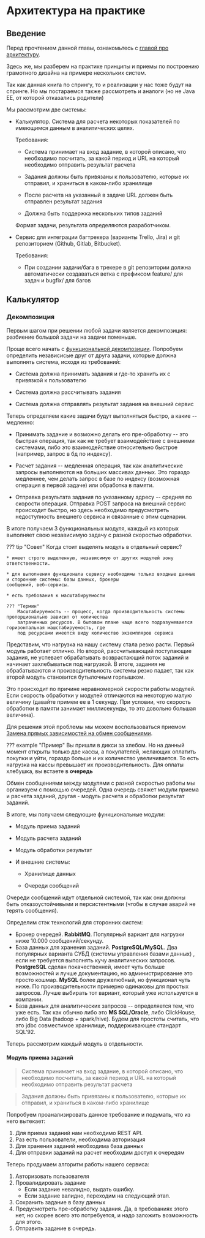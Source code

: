 # Архитектура на практике

## Введение

Перед прочтением данной главы, ознакомьтесь с [главой про архитектуру](archicture.md).

Здесь же, мы разберем на практике принципы и приемы по построению грамотного дизайна на примере нескольких систем.

Так как данная книга по спрингу, то и реализации у нас тоже будут на спринге. Но мы постараемся также рассмотреть 
и аналоги (но не Java EE, от которой отказались родители)

Мы рассмотрим две системы:

* Калькулятор. Система для расчета некоторых показателей по имеющимся данным в аналитических целях.   

    Требования: 
    
    * Система принимает на вход задание, в которой описано, что необходимо посчитать, за какой период и URL на 
    который необходимо отправить результат расчета
    
    * Задания должны быть привязаны к пользователю, которые их отправил, и храниться в каком-либо хранилище
    
    * После расчета на указанный в задаче URL должен быть отправлен результат задания
    
    * Должна быть поддержка нескольких типов заданий
    
    Формат задачи, результата определяются разработчиком. 

* Сервис для интеграции багтрекера (варианты Trello, Jira) и git репозиторием (Github, Gitlab, Bitbucket). 
    
    Требования:
    
    * При создании задачи/бага в трекере в git репозитории должна автоматически создаваться ветка с префиксом
    feature/ для задач и bugfix/ для багов
    
## Калькулятор

### Декомпозиция

Первым шагом при решении любой задачи является декомпозиция: разбиение большой задачи на задачи поменьше. 

Проще всего начать с [функциональной декомпозиции](archicture.md#_7). Попробуем определить независисые друг от друга задачи, которые должна
выполнять система, исходя из требований:

* Система должна принимать задания и где-то хранить их с привязкой к пользователю 

* Система должна рассчитывать задания

* Система должна отправлять результат задания на внешний сервис

Теперь определяем какие задачи будут выполняться быстро, а какие -- медленно:

* Принимать задание и возможно делать его пре-обработку -- это быстрая операция, так как не требует 
взаимодействие с внешними системами, либо это взаимодействие относительно быстрое
(например, запрос в бд по индексу).
    
* Расчет задания -- медленная операция, так как аналитические запросы выполняются на больших массивах
данных. Это гораздо медленнее, чем делать запрос в базе по индексу (возможная операция в первой задаче) или 
обработка в памяти.
    
* Отправка результата задания по указанному адресу -- средняя по скорости операция. 
Отправка POST запроса на внешний сервис
происходит быстро, но здесь необходимо предусмотреть недоступность внешнего сервиса и связанные с этим сценарии. 

В итоге получаем 3 функциональных модуля, каждый из которых выполняет свою независимую задачу с разной скоростью
обработки.

??? tip "Совет" 
    Когда стоит выделять модуль в отдельный сервис?
    
    * имеет строго выделенную, независимую от других модулей зону ответственности. 
    
    * для выполнения функционала сервису необходимы только входные данные и сторонние системы: базы данных, брокеры
    сообщений, веб-сервисы.
    
    * есть требования к масштабируемости

    ??? "Термин"      
        Масштабируемость -- процесс, когда производительность системы пропорционально зависит от количества
        затраченных ресурсов. В бытовом плане чаще всего подразумевается горизонтальная машстабируемость, где
        под ресурсами имеется виду количество экземпляров сервиса


Представим, что нагрузка 
на нашу систему стала резко расти. Первый модуль работает отлично. Но второй, рассчитывающий поступающие задания,
не успевает обрабатывать возврастающий поток заданий и начинает захлебываться под нагрузкой. В итоге, задания
не обрабатываются и производительность системы резко падает, так как второй модуль становится бутылочным горлышком. 

Это происходит по причине неравномерной скорости работы модулей. Если скорость обработки у модулей отличаются
на некоторую малую величину (давайте примем ее в 1 секунду. При условии, что скорость обработки в памяти занимает
миллисекунды, то это довольно большая величина). 

Для решения этой проблемы мы можем воспользоваться приемом [Замена прямых зависимостей на обмен сообщениями](archicture.md#_10).

??? example "Пример"
    Вы пришли в дикси за хлебом. Но на данный момент открыты только две кассы, а покупателей, желающих оплатить покупки
    и уйти, гораздо больше и их количество увеличивается. То есть нагрузка на кассы превышает их производительность.
    Для оплаты хлебушка, вы встаете в **очередь**


Обмен сообщениями между модулями с разной скоростью работы мы организуем с помощью очередей. Одна очередь свяжет
модули приема и расчета заданий, другая - модуль расчета и обработки результат заданий. 

В итоге, мы получаем следующие функциональные модули:

* Модуль приема заданий

* Модуль расчета заданий

* Модуль обработки результат

* И внешние системы:
    
    * Хранилище данных
    
    * Очереди сообщений 

Очереди сообщений идут отдельной системой, так как они должны быть отказоустойчивыми и персистентными (чтобы в случае
аварий не терять сообщения). 

Определим стэк технологий для сторонних систем:

* Брокер очередей. **RabbitMQ**. Популярный вариант для нагрузки ниже 10.000 сообщений/секунду. 
* База данных для хранения заданий. **PostgreSQL/MySQL**. Два популярных варианта СУБД (системы управления базами данных)
, если не требуется выполнять кучу 
аналитических запросов. **PostgreSQL** сделан покачественней, имеет чуть больше возможностей и лучше документацию, но
администрирование это просто кошмар. **MySQL** более дружелюбный, но функционал чуть ниже. По производительности 
примерно одинаковы для простых запросов. Лучше выбирать тот вариант, который уже используется в компании.
* База данных для аналитических запросов -- определяется тем, что уже есть. Так как обычно либо это **MS SQL/Oracle**,
либо ClickHouse, либо Big Data (hadoop + spark/hive). Будем для простоты считать, что это jdbc совместимое хранилище, 
поддерживающее стандарт SQL'92.         

Теперь рассмотрим каждый модуль в отдельности.

#### Модуль приема заданий

> Система принимает на вход задание, в которой описано, что необходимо посчитать, за какой период и URL на 
который необходимо отправить результат расчета

> Задания должны быть привязаны к пользователю, которые их отправил, и храниться в каком-либо хранилище

Попробуем проанализировать данное требование и подумать, что из него вытекает:

1. Для приема заданий нам необходимо REST API.
2. Раз есть пользователи, необходима авторизация
3. Для хранения заданий необходима база данных
4. Для отправки заданий на расчет необходим доступ к очередям

Теперь продумаем алгоритм работы нашего сервиса:

1. Авторизовать пользователя
2. Провалидировать задание
    * Если задание невалидно, выдать ошибку.
    * Если задание валидно, переходим на следующий этап.    
3. Сохранить задание в базу данных
4. Предусмотреть пре-обработку задания. Да, в требованиях этого нет, но скорее всего это потребуется, и надо заложить
возможность для этого. 
5. Отправить задание в очередь.

 




    
    
    
    
    
    
    
    
    
    
    
    
    
    
    
    
    
    
    
    
    
    